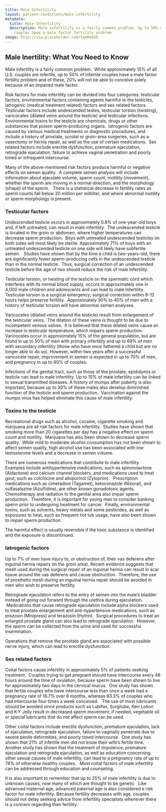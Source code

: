```yaml
---
title: Male Infertility
layout: patient-conditions/male-infertility
metadata:
  title: Male Infertility
  description: Male infertility is a fairly common problem. Up to 50% of infertile
    couples have a male factor fertility problem
image: http://via.placeholder.com/1440x620
---
```

## Male Inertility: What You Need to Know

Male infertility is a fairly common problem.  While approximately 15% of all U.S. couples are infertile, up to 50% of infertile couples have a male factor fertility problem and of these, 20% will not be able to conceive solely because of an impaired male factor. 

Risk factors for male infertility can be divided into four categories: testicular factors, environmental factors containing agents harmful to the testicles, iatrogenic (medical treatment related) factors and sex related factors.  Testicular factors include undescended testes, testicular torsion (twisting), varicoceles (dilated veins around the testicle) and testicular infections.  Environmental toxins to the testicle are chemicals, drugs or other substances that poison sperm-producing organs.  Iatrogenic factors are caused by various medical treatments or diagnostic procedures, and include a history of prostate, scrotal or groin-area surgeries, such as a vasectomy or hernia repair, as well as the use of certain medications.  Sex related factors include erectile dysfunction, premature ejaculation, retrograde ejaculation, failure to achieve vaginal penetration and poorly timed or infrequent intercourse.  

Many of the above-mentioned risk factors produce harmful or negative effects on semen quality.  A complete semen analysis will include information about ejaculate volume, sperm count, motility (movement), whether the sperm are moving in a normal direction, and the morphology (shape) of the sperm.   There is a statistical decrease in fertility rates as sperm counts fall below 20 million per milliliter, and where abnormal motility or sperm morphology is present.



### Testicular factors

Undescended testicle occurs in approximately 0.8% of one-year-old boys and, if left untreated, can result in male infertility.  The undescended testicle is located in the groin or abdomen, where higher temperatures can decrease sperm production.  Boys with untreated undescended testicles on both sides will most likely be sterile. Approximately 71% of boys with an untreated undescended testicle on one side will likely have subfertile semen.   Studies have shown that by the time a child is two-years-old, there are significantly fewer sperm-producing cells in the undescended testicle than in the normal testicle.  Thus, surgical correction of an undescended testicle before the age of two should reduce the risk of male infertility.  

Testicular torsion, or twisting of the testicle on the spermatic cord which interferes with its normal blood supply, occurs in approximately one in 4,000 male children and adolescents and can lead to male infertility. Testicular torsion is a surgical emergency; surgical correction within 8-12 hours helps preserve fertility.  Approximately 30% to 40% of men with a history of testicular torsion will have abnormal semen analyses.  

Varicoceles (dilated veins around the testicle) result from enlargement of the testicular veins.  The dilation of these veins is thought to be due to incompetent venous valves.  It is believed that these dilated veins cause an increase in testicular temperature, which impairs sperm production. Varicoceles occur in approximately 15% of the general population, but are found in up to 50% of men with primary infertility and up to 69% of men with secondary infertility (those who have once fathered a child but are no longer able to do so). However, within two years after a successful varicocele repair, improvement in semen is expected in up to 70% of men, and pregnancy in up to 40% of couples.

Infections of the genital tract, such as those of the prostate, epididymis or testicle can lead to male infertility. Up to 15% of male infertility can be linked to sexual transmitted diseases. A history of mumps after puberty is also important, because up to 30% of these males also develop diminished function of the testicle and sperm production.  Vaccination against the mumps virus has helped eliminate this cause of male infertility.  



### Toxins to the testicle

Recreational drugs such as alcohol, cocaine, cigarette smoking and marijuana are all risk factors for male infertility.  Studies have shown that smoking more than 20 cigarettes per day has a negative effect on sperm count and motility.  Marijuana has also been shown to decrease sperm quality.  While mild to moderate alcohol consumption has not been shown to affect semen quality, high alcohol use has been associated with low testosterone levels and a decrease in semen volume.  

There are numerous medications that contribute to male infertility.  Examples include antihypertensive medications, such as spironolactone (Aldactone) and calcium channel blockers, and medications used to treat gout, such as colchicine and allopurinol (Zyloprim).   Prescription medications such as cimetadine (Tagamet), ketoconazole (Nizoral), and sulfasalazine (Azulfidine), are other known gonadotoxic agents.  Chemotherapy and radiation to the genital area also impair sperm production.  Therefore, it is important for young men to consider banking sperm prior to undergoing treatment for cancer.  Finally, environmental toxins, such as solvents, heavy metals and some pesticides, as well as exposures to heat, such as frequent hot tub usage, have also been shown to impair sperm production.  

The harmful effect is usually reversible if the toxic substance is identified and the exposure is discontinued.  



### Iatrogenic factors

Up to 7% of men have injury to, or obstruction of, their vas deferens after inguinal hernia repairs (in the groin area). Recent evidence suggests that mesh used during the surgical repair of an inguinal hernia can result in scar tissue around the vas deferens and cause obstruction.  Therefore, the use of prosthetic mesh during an inguinal hernia repair should be avoided in men who wish to preserve fertility.  

Retrograde ejaculation refers to the entry of semen into the male’s bladder instead of going out forward through the urethra during ejaculation.   Medications that cause retrograde ejaculation include alpha blockers used to treat prostate enlargement and anti-hypertensive medications, such as prazosin (Minipress) and terazosin (Hytrin).  Surgical procedures to treat an enlarged prostate gland can also lead to retrograde ejaculation.  However, the sperm can be collected from the urine and used for successful insemination. 

Operations that remove the prostate gland are associated with possible nerve injury, which can lead to erectile dysfunction. 



### Sex related factors

Coital factors cause infertility in approximately 5% of patients seeking treatment.  Couples trying to get pregnant should have intercourse every 48 hours around the time of ovulation, because sperm have been shown to live for approximately two days in the cervical mucus.  One study has shown that fertile couples who have intercourse less than once a week had a pregnancy rate of 16.7% over 6 months, whereas 83.3% of couples who had intercourse four times a week conceived.   The use of most lubricants should be avoided since products such as Lubifax, Surgilube, Keri Lotion and K-Y Jelly result in decreased sperm movement; if needed, vegetable oil or special lubricants that do not affect sperm can be used.  

Other coital factors include erectile dysfunction, premature ejaculation, lack of ejaculation, retrograde ejaculation, failure to vaginally penetrate due to severe penile deformities, and poorly timed intercourse.  One study has shown that 21% of infertile men did not know their wife’s fertile time.  Another study has shown that the treatment of impotence, premature ejaculation and retrograde ejaculation, as well as education concerning other sexual causes of male infertility, can lead to a pregnancy rate of up to 78% of otherwise healthy couples.   Most coital factors of male infertility can be addressed through education and counseling.

It is also important to remember that up to 25% of male infertility is due to unknown causes, now many of which are thought to be genetic   Like advanced maternal age, advanced paternal age is also considered a risk factor for male infertility. Because fertility decreases with age, couples should not delay seeking advice from infertility specialists whenever there is a concern regarding their fertility.